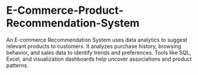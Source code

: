 # E-Commerce-Product-Recommendation-System
An E-commerce Recommendation System uses data analytics to suggest relevant products to customers. It analyzes purchase history, browsing behavior, and sales data to identify trends and preferences. Tools like SQL, Excel, and visualization dashboards help uncover associations and product patterns. 
